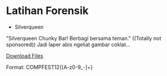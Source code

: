 # Latihan Forensik

- Silverqueen

"Silverqueen Chunky Bar! Berbagi bersama teman." ((Totally not sponsored)) Jadi laper abis ngeliat gambar coklat...

<a href="./resource/silverqueen.zip">Download Files</a>

Format: COMPFEST12{[A-z0-9_-]+}
